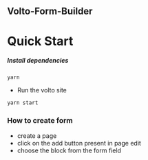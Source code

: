 ## Volto-Form-Builder

# Quick Start

##### Install dependencies

```bash
yarn
```

- Run the volto site

```bash
yarn start
```

### How to create form

- create a page
- click on the add button present in page edit
- choose the block from the form field
